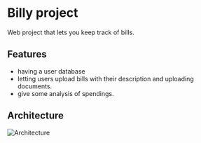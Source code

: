 # Billy project

Web project that lets you keep track of bills.

## Features

* having a user database
* letting users upload bills with their description and uploading documents.
* give some analysis of spendings.

## Architecture

![Architecture](diagrams/architecture.drawio.png)

